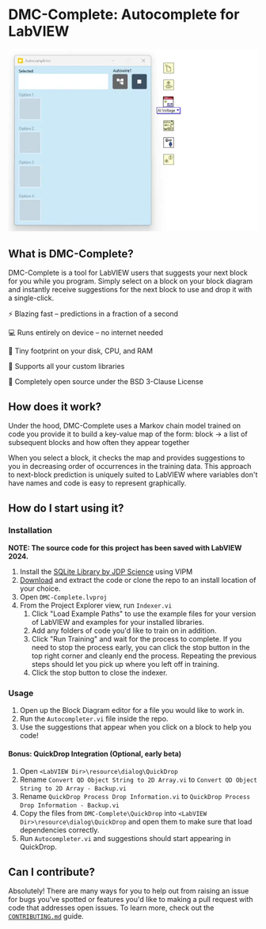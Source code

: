 # DMC-Complete: Autocomplete for LabVIEW
<img src="assets/demo.webp" width="600px" alt="DMC-Complete Demo">

## What is DMC-Complete?
DMC-Complete is a tool for LabVIEW users that suggests your next block for you while you program. Simply select on a block on your block diagram and instantly receive suggestions for the next block to use and drop it with a single-click.

⚡ Blazing fast – predictions in a fraction of a second

💻 Runs entirely on device – no internet needed

💾 Tiny footprint on your disk, CPU, and RAM

🧩 Supports all your custom libraries

🤝 Completely open source under the BSD 3-Clause License

## How does it work?
Under the hood, DMC-Complete uses a Markov chain model trained on code you provide it to build a key-value map of the form:
block -> a list of subsequent blocks and how often they appear together

When you select a block, it checks the map and provides suggestions to you in decreasing order of occurrences in the training data. This approach to next-block prediction is uniquely suited to LabVIEW where variables don't have names and code is easy to represent graphically.

## How do I start using it?

### Installation
__NOTE: The source code for this project has been saved with LabVIEW 2024.__
1. Install the [SQLite Library by JDP Science](https://www.vipm.io/package/drjdpowell_lib_sqlite_labview/) using VIPM
2. [Download](https://github.com/fadilf/DMC-Complete/archive/refs/heads/main.zip) and extract the code or clone the repo to an install location of your choice.
3. Open `DMC-Complete.lvproj`
4. From the Project Explorer view, run `Indexer.vi`
    1. Click "Load Example Paths" to use the example files for your version of LabVIEW and examples for your installed libraries.
    2. Add any folders of code you'd like to train on in addition.
    3. Click "Run Training" and wait for the process to complete. If you need to stop the process early, you can click the stop button in the top right corner and cleanly end the process. Repeating the previous steps should let you pick up where you left off in training.
    4. Click the stop button to close the indexer.

### Usage
1. Open up the Block Diagram editor for a file you would like to work in.
2. Run the `Autocompleter.vi` file inside the repo.
3. Use the suggestions that appear when you click on a block to help you code!

#### Bonus: QuickDrop Integration (Optional, early beta)
1. Open `<LabVIEW Dir>\resource\dialog\QuickDrop`
2. Rename `Convert QD Object String to 2D Array.vi` to `Convert QD Object String to 2D Array - Backup.vi`
3. Rename `QuickDrop Process Drop Information.vi` to `QuickDrop Process Drop Information - Backup.vi`
4. Copy the files from `DMC-Complete\QuickDrop` into `<LabVIEW Dir>\resource\dialog\QuickDrop` and open them to make sure that load dependencies correctly.
5. Run `Autocompleter.vi` and suggestions should start appearing in QuickDrop.

## Can I contribute?
Absolutely! There are many ways for you to help out from raising an issue for bugs you've spotted or features you'd like to making a pull request with code that addresses open issues. To learn more, check out the [`CONTRIBUTING.md`](CONTRIBUTING.md) guide.
